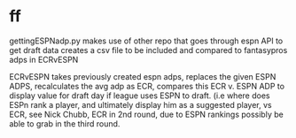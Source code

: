 # ff
gettingESPNadp.py makes use of other repo that goes through espn API to get draft data
creates a csv file to be included and compared to fantasypros adps in ECRvESPN

ECRvESPN takes previously created espn adps, replaces the given ESPN ADPS, recalculates the
avg adp as ECR, compares this ECR v. ESPN ADP to display value for draft day if league uses
ESPN to draft. (i.e where does ESPn rank a player, and ultimately display him as a suggested player,
vs ECR, see Nick Chubb, ECR in 2nd round, due to ESPN rankings possibly be able to grab in the third round.

